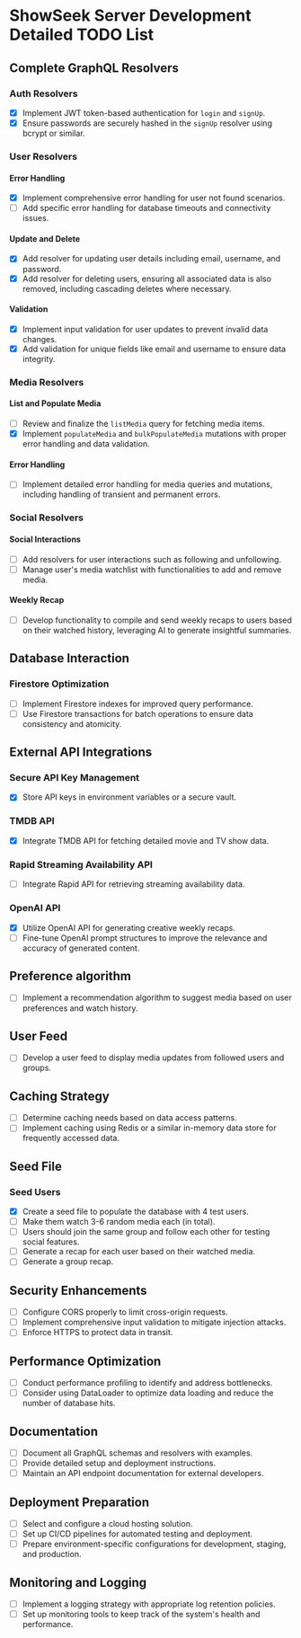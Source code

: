 # ShowSeek Server Development Detailed TODO List

## Complete GraphQL Resolvers
### Auth Resolvers
- [x] Implement JWT token-based authentication for `login` and `signUp`.
- [x] Ensure passwords are securely hashed in the `signUp` resolver using bcrypt or similar.

### User Resolvers
#### Error Handling
- [x] Implement comprehensive error handling for user not found scenarios.
- [ ] Add specific error handling for database timeouts and connectivity issues.
#### Update and Delete
- [x] Add resolver for updating user details including email, username, and password.
- [x] Add resolver for deleting users, ensuring all associated data is also removed, including cascading deletes where necessary.
#### Validation
- [x] Implement input validation for user updates to prevent invalid data changes.
- [x] Add validation for unique fields like email and username to ensure data integrity.

### Media Resolvers
#### List and Populate Media
- [ ] Review and finalize the `listMedia` query for fetching media items.
- [x] Implement `populateMedia` and `bulkPopulateMedia` mutations with proper error handling and data validation.
#### Error Handling
- [ ] Implement detailed error handling for media queries and mutations, including handling of transient and permanent errors.

### Social Resolvers
#### Social Interactions
- [ ] Add resolvers for user interactions such as following and unfollowing.
- [ ] Manage user's media watchlist with functionalities to add and remove media.
#### Weekly Recap
- [ ] Develop functionality to compile and send weekly recaps to users based on their watched history, leveraging AI to generate insightful summaries.

## Database Interaction
### Firestore Optimization
- [ ] Implement Firestore indexes for improved query performance.
- [ ] Use Firestore transactions for batch operations to ensure data consistency and atomicity.

## External API Integrations
### Secure API Key Management
- [x] Store API keys in environment variables or a secure vault.
### TMDB API
- [x] Integrate TMDB API for fetching detailed movie and TV show data.
### Rapid Streaming Availability API
- [ ] Integrate Rapid API for retrieving streaming availability data.
### OpenAI API
- [x] Utilize OpenAI API for generating creative weekly recaps.
- [ ] Fine-tune OpenAI prompt structures to improve the relevance and accuracy of generated content.

## Preference algorithm
- [ ] Implement a recommendation algorithm to suggest media based on user preferences and watch history.

## User Feed
- [ ] Develop a user feed to display media updates from followed users and groups.

## Caching Strategy
- [ ] Determine caching needs based on data access patterns.
- [ ] Implement caching using Redis or a similar in-memory data store for frequently accessed data.

## Seed File
### Seed Users
- [x] Create a seed file to populate the database with 4 test users.
- [ ] Make them watch 3-6 random media each (in total).
- [ ] Users should join the same group and follow each other for testing social features.
- [ ] Generate a recap for each user based on their watched media.
- [ ] Generate a group recap. 

## Security Enhancements
- [ ] Configure CORS properly to limit cross-origin requests.
- [ ] Implement comprehensive input validation to mitigate injection attacks.
- [ ] Enforce HTTPS to protect data in transit.

## Performance Optimization
- [ ] Conduct performance profiling to identify and address bottlenecks.
- [ ] Consider using DataLoader to optimize data loading and reduce the number of database hits.

## Documentation
- [ ] Document all GraphQL schemas and resolvers with examples.
- [ ] Provide detailed setup and deployment instructions.
- [ ] Maintain an API endpoint documentation for external developers.

## Deployment Preparation
- [ ] Select and configure a cloud hosting solution.
- [ ] Set up CI/CD pipelines for automated testing and deployment.
- [ ] Prepare environment-specific configurations for development, staging, and production.

## Monitoring and Logging
- [ ] Implement a logging strategy with appropriate log retention policies.
- [ ] Set up monitoring tools to keep track of the system's health and performance.
